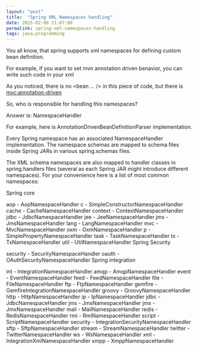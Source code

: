 ```yaml
---
layout: "post"
title:  "Spring XML Namespaces handling"
date: 2015-02-08 21:07:00
permalink: spring-xml-namespaces-handling
tags: java,programming
---
```



You all know, that spring supports xml namespaces for defining custom bean definition.

For example, if you want to set mvn annotation driven benavior, you can write such code in your xml

<script src="https://gist.github.com/ivanursul/b5ca5c3922e56e3809fc.js"></script>

As you noticed, there is no <bean ... /> in this piece of code, but there is <mvc:annotation-driven>

So, who is responsible for handling this namespaces?

Answer is: NamespaceHandler

<script src="https://gist.github.com/johnyUA/2f21efd721cab7b7419f.js"></script>

For example, here is AnnotationDrivenBeanDefinitionParser implementation.

Every Spring namespace has an associated NamespaceHandler implementation. The namespace schemas are mapped to schema files inside Spring JARs in various spring.schemas files.

The XML schema namespaces are also mapped to handler classes in spring.handlers files (several as each Spring JAR might introduce different namespaces). For your convenience here is a list of most common namespaces:

Spring core

aop - AopNamespaceHandler
c - SimpleConstructorNamespaceHandler
cache - CacheNamespaceHandler
context - ContextNamespaceHandler
jdbc - JdbcNamespaceHandler
jee - JeeNamespaceHandler
jms - JmsNamespaceHandler
lang - LangNamespaceHandler
mvc - MvcNamespaceHandler
oxm - OxmNamespaceHandler
p - SimplePropertyNamespaceHandler
task - TaskNamespaceHandler
tx - TxNamespaceHandler
util - UtilNamespaceHandler
Spring Security

security - SecurityNamespaceHandler
oauth - OAuthSecurityNamespaceHandler
Spring integration

int - IntegrationNamespaceHandler
amqp - AmqpNamespaceHandler
event - EventNamespaceHandler
feed - FeedNamespaceHandler
file - FileNamespaceHandler
ftp - FtpNamespaceHandler
gemfire - GemfireIntegrationNamespaceHandler
groovy - GroovyNamespaceHandler
http - HttpNamespaceHandler
ip - IpNamespaceHandler
jdbc - JdbcNamespaceHandler
jms - JmsNamespaceHandler
jmx - JmxNamespaceHandler
mail - MailNamespaceHandler
redis - RedisNamespaceHandler
rmi - RmiNamespaceHandler
script - ScriptNamespaceHandler
security - IntegrationSecurityNamespaceHandler
sftp - SftpNamespaceHandler
stream - StreamNamespaceHandler
twitter - TwitterNamespaceHandler
ws - WsNamespaceHandler
xml - IntegrationXmlNamespaceHandler
xmpp - XmppNamespaceHandler